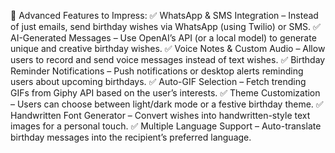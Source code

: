 🎉 Advanced Features to Impress:
✅ WhatsApp & SMS Integration – Instead of just emails, send birthday wishes via WhatsApp (using Twilio) or SMS.
✅ AI-Generated Messages – Use OpenAI’s API (or a local model) to generate unique and creative birthday wishes.
✅ Voice Notes & Custom Audio – Allow users to record and send voice messages instead of text wishes.
✅ Birthday Reminder Notifications – Push notifications or desktop alerts reminding users about upcoming birthdays.
✅ Auto-GIF Selection – Fetch trending GIFs from Giphy API based on the user’s interests.
✅ Theme Customization – Users can choose between light/dark mode or a festive birthday theme.
✅ Handwritten Font Generator – Convert wishes into handwritten-style text images for a personal touch.
✅ Multiple Language Support – Auto-translate birthday messages into the recipient’s preferred language.
